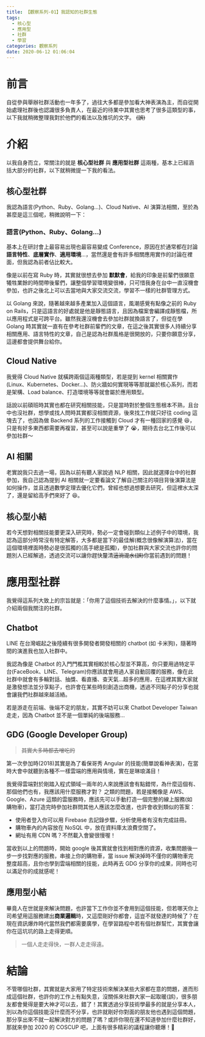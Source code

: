 ```yaml
---
title: 【觀察系列-01】我認知的社群生態
tags:
  - 核心型
  - 應用型
  - 社群
  - 學習
categories: 觀察系列
date: 2020-06-12 01:06:04
---
```



# 前言

自從參與舉辦社群活動也一年多了，過往大多都是參加看大神表演為主，而自從開始處理社群後也認識很多負責人，在最近的待業中其實也思考了很多這類型的事，以下我就稍微整理我對於他們的看法以及推坑的文字。 ~~(誤)~~

<!-- more -->

# 介紹

以我自身而立，常關注的就是 **核心型社群** 與 **應用型社群** 這兩種，基本上已經涵括大部分的社群，以下就稍微提一下我的看法。

## 核心型社群

我認為語言(Python、Ruby、Golang...)、Cloud Native、AI 演算法相關，至於為甚麼是這三個呢，稍微說明一下：

### 語言(Python、Ruby、Golang...)

基本上在研討會上最容易出現也最容易變成 Conference，原因在於通常都在討論**語言特性**、**底層實作**、**適用環境**...，當然還是會有許多相關應用實作的討論在裡面，但我認為前者佔比較大。

像是以前在寫 Ruby 時，其實就很想去參加 **默默會**，給我的印象是前輩們很願意犧牲業餘的時間帶後輩們，讓整個學習環境變很棒，只可惜我身在台中一直沒機會參加，也許之後北上可以去當地與大家交流交流，學習不一樣的社群管理方式。

以 Golang 來說，隨著越來越多產業加入這個語言，風潮感覺有點像之前的 Ruby on Rails，只是這語言的好處就是他是靜態語言，且因為檔案會編譯成靜態檔，所以應用程式是可跨平台。雖然我還沒機會去參加社群就換語言了，但從在學 Golang 時其實就一直有在參考社群前輩們的文章，在這之後其實很多人持續分享相關應用、語言特性的文章，自己是認為社群風格是很開放的，只要你願意分享，這邊都會提供舞台給你。

## Cloud Native

我覺得 Cloud Native 就橫跨兩個這兩種類型，若是提到 kernel 相關實作(Linux、Kubernetes、Docker...)、防火牆如何實現等等那就屬於核心系列，而若是架構、Load balance、打造環境等等就會屬於應用類型。

話說以前碩班時其實也都在研究相關技能，只是當時對於整個生態根本不熟，且台中也沒社群，想學或找人問時其實都沒相關資源，後來找工作就只好往 coding 這塊去了，也因為做 Backend 系列的工作接觸到 Cloud 才有一種回家的感覺 😆，只是有好多東西都需要再複習，甚至可以說是重學了 😭，期待去台北工作後可以參加社群～

## AI 相關

老實說我只去過一場，因為以前有聽人家說過 NLP 相關，因此就選擇台中的社群參加，我自己認為提到 AI 相關就一定要看論文了解自己關注的項目背後演算法是如何操作，並且透過數學定理去優化它們，曾經也想過想要去研究，但這裡水太深了，還是留給高手們來好了 😆。

## 核心型小結

若今天想對相關技能要更深入研究時，勢必一定會碰到類似上述例子中的環境，我認為這部分時常沒有特定解答，大多都是當下的最佳解(概念很像解演算法)，當在這個環境裡面時勢必是很孤獨的(高手總是孤獨)，參加社群與大家交流也許你的問題別人已經解過，透過交流可以讓你趕快釐清~~這淌混水(誤)~~你當前遇到的問題！

# 應用型社群

我覺得這系列大致上的宗旨就是：「你用了這個技術去解決的什麼事情。」，以下就介紹兩個我關注的社群。

## Chatbot

LINE 在台灣崛起之後陸續有很多開發者開發相關的 chatbot (如 卡米狗)，隨著時間的演進我也加入社群中。

我認為像是 Chatbot 的入門門檻其實相較於核心型並不算高，你只要用過特定平台(FaceBook、LINE、Telegram)你應該就會用過人家自動回覆的服務，像在此社群中就會有多輪對話、抽獎、看直播、查天氣...超多的應用，在這裡其實大家就是激發想法並分享點子，也許會在某些時刻創造出商機，透過不同點子的分享也就會讓我們社群越來越活絡。

若是游走在前端、後端不定的朋友，其實不妨可以來 Chatbot Developer Taiwan 走走，因為 Chatbot 並不是一個單純的後端服務...

## GDG (Google Developer Group)

> ~~其實大多時都去噌吃的~~

第一次參加時(2018)其實是為了看保哥秀 Angular 的技能(簡單說看神表演)，在當時大會中就聽到各種不一樣雲端的應用與情境，實在是琳琅滿目！

我覺得雲端對於剛踏入程式領域一兩年的人來說應該會有點錯愕，為什麼這個有、那個他們也有，我應該用什麼服務才對？ 之類的問題，若是接觸像是 AWS、Google、Azure 這類的雲服務時，應該先可以手動打造一個完整的線上服務(如 購物車)，當打造完時參加社群問其他人應該怎麼改進，也許會收到類似的答案：

- 使用者登入你可以用 Firebase 去記錄步驟，分析使用者有沒有完成註冊。
- 購物車內的內容放在 NoSQL 中，放在資料庫太浪費空間了。
- 網址有用 CDN 嗎？不然載入會變很慢喔！

當收到以上的問題時，開始 google 後其實就會找到相對應的資源，收集問題後一步一步找對應的服務，串接上你的購物車，當 issue 解決掉時不僅你的購物車完整度超高，且你也學到雲端相關的技能，此時再去 GDG 分享你的成果，同時也可以滿足你的成就感呢！

## 應用型小結

畢竟人在世就是來解決問題，也許當下工作你並不會用到這個技能，但若哪天你上司希望用這服務建出**商業邏輯**時，又這麼剛好你都會，這豈不就發達的時候了？在現在資訊爆炸時代當然我們都需要廣學，在學習路程中若有個社群幫忙，其實會讓你在這坑坑的路上走得更順。

> 一個人走走得快，一群人走走得遠。

# 結論

不管哪個社群，其實就是大家用了特定技術來解決某些大家都在意的問題，進而形成這個社群，也許你的工作上有點失意，沒關係來社群大家一起取暖(誤)，很多朋友都會覺得是要大神才可以去，錯了！其實透過分享技術學最多的就是分享本人，別以為你這個技能沒什麼而不分享，也許就剛好你對面的朋友他也遇到這個問題，那分享出來不就一起解決對方的問題了嗎？或許你現在還不知道參加什麼社群好，那就來參加 2020 的 COSCUP 吧，上面有很多精彩的議程讓你聽爆！🎉
